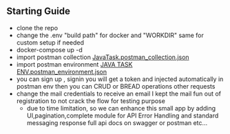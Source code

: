 ## Starting Guide
- clone the repo
- change the .env "build path" for docker and "WORKDIR" same for custom setup if needed
- docker-compose up -d
- import postman collection [JavaTask.postman_collection.json](JavaTask.postman_collection.json)
- import postman environment [JAVA TASK ENV.postman_environment.json](JAVA%20TASK%20ENV.postman_environment.json)
- you can sign up , signin you will get a token and injected automatically in postman env then you can CRUD or BREAD operations other requests
- change the mail credentials to receive an email I kept the mail fun out of registration to not crack the flow for testing purpose
  - due to time limitation, so we can enhance this small app by adding UI,pagination,complete module for API Error Handling and standard messaging response full api docs on swagger or postman etc...